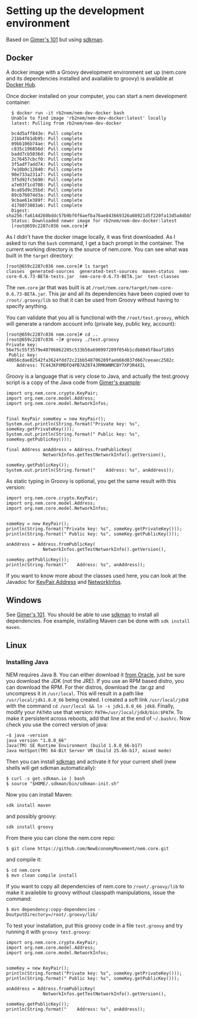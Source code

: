 # Setting up the development environment

Based on [Gimer's 101](https://forum.nem.io/t/nem-development-101-episode-01-java-git-maven-nem-core/1656)
but using [sdkman](http://sdkman.io/).

## Docker

A docker image with a Groovy development environment set up (nem.core and its dependencies installed and
available to groovy) is available at [Docker Hub](https://hub.docker.com/r/rb2nem/nem-dev-docker).

Once docker installed on your computer, you can start a nem development container:
```
  $ docker run -it rb2nem/nem-dev-docker bash
  Unable to find image 'rb2nem/nem-dev-docker:latest' locally
  latest: Pulling from rb2nem/nem-dev-docker

  bc4d5aff843e: Pull complete 
  21bb4f61db95: Pull complete 
  09bb106b74ae: Pull complete 
  c835c196856d: Pull complete 
  badd7cb5036d: Pull complete 
  2c76457cbcf0: Pull complete 
  3f5adf7add74: Pull complete 
  7e10b0c12840: Pull complete 
  90e733a231a7: Pull complete 
  3f5d92fc5690: Pull complete 
  a7e03f1cd708: Pull complete 
  8ca85d9c35bd: Pull complete 
  89cb76074d3a: Pull complete 
  9cbae61e389f: Pull complete 
  4178073883a6: Pull complete 
  Digest: sha256:fa614d260bddc57b9bf6f6aefba76ae843669326a08921d5f220fa13d5a8dbb5
  Status: Downloaded newer image for rb2nem/nem-dev-docker:latest
  [root@659c2287c036 nem.core]# 
```

As I didn't have the docker image locally, it was first downloaded. As I asked to run the `bash` command, I get
a bach prompt in the container. The current working directory is the source of nem.core. You can see what was built
in the `target` directory:
```
[root@659c2287c036 nem.core]# ls target
classes  generated-sources  generated-test-sources  maven-status  nem-core-0.6.73-BETA-tests.jar  nem-core-0.6.73-BETA.jar  test-classes
```
The `nem.core` jar that was built is at `/root/nem.core/target/nem-core-0.6.73-BETA.jar`.
This jar and all its dependencies have been copied over to `/root/.groovy/lib` so that it can be used from Groovy 
without having to specify anything.                 

You can validate that you all is functional with the `/root/test.groovy`, which will generate a random account info (private key, public key, 
account):
```
[root@659c2287c036 nem.core]# cd ..
[root@659c2287c036 ~]# groovy ./test.groovy 
Private key: 56e75c55f3579e40706862205c533b56a690997209f054b1cdb8045f8eaf18b5
 Public key: 40056cdae02542fa3624fdd72c21bb548706289faeb66d837d667ceeaec2582c
    Address: TC44JKPXMDFO4PB7AZ6T4JRMKWNMCBY7XP3R4XIL

```


Groovy is a language that is very close to Java, and actually the test.groovy script is a copy of the Java code
from [Gimer's example](https://forum.nem.io/t/nem-development-101-episode-02-idea-intellij-nem-core-vanity-gen/1665):

```
import org.nem.core.crypto.KeyPair;
import org.nem.core.model.Address;
import org.nem.core.model.NetworkInfos;


final KeyPair someKey = new KeyPair();
System.out.println(String.format("Private key: %s", someKey.getPrivateKey()));
System.out.println(String.format(" Public key: %s", someKey.getPublicKey()));

final Address anAddress = Address.fromPublicKey(
              NetworkInfos.getTestNetworkInfo().getVersion(),
                                                        someKey.getPublicKey());
System.out.println(String.format("    Address: %s", anAddress));

```

As static typing in Groovy is optional, you get the same result with this version:
```
import org.nem.core.crypto.KeyPair;
import org.nem.core.model.Address;
import org.nem.core.model.NetworkInfos;


someKey = new KeyPair();
println(String.format("Private key: %s", someKey.getPrivateKey()));
println(String.format(" Public key: %s", someKey.getPublicKey()));

anAddress = Address.fromPublicKey(
              NetworkInfos.getTestNetworkInfo().getVersion(),
                                                        someKey.getPublicKey());
println(String.format("    Address: %s", anAddress));

``` 

If you want to know more about the classes used here, you can look at the Javadoc for [KeyPair](http://www.nem.ninja/org.nem.core/org/nem/core/crypto/KeyPair.html),[Address](http://www.nem.ninja/org.nem.core/org/nem/core/model/Address.html) and [NetworkInfos](http://www.nem.ninja/org.nem.core/org/nem/core/model/NetworkInfos.html).

## Windows

See [Gimer's
101](https://forum.nem.io/t/nem-development-101-episode-01-java-git-maven-nem-core/1656).
You should be able to use [sdkman](http://sdkman.io/) to install all
dependencies. Foe example, installing Maven can be done with `sdk install
maven`.

## Linux

### Installing Java

NEM requires Java 8. You can either download it [from
Oracle](http://www.oracle.com/technetwork/java/javase/downloads/index.html),
just be sure you download the JDK (not the JRE).
If you use an RPM based distro, you can download the RPM. For ther distros, download the .tar.gz
and uncompress it in `/usr/local`. This will result in a path like `/usr/local/jdk1.8.0_66` being
created. I created a soft link `/usr/local/jdk8` with the command `cd /usr/local && ln -s jdk1.8.0_66 jdk8`.
Finally, modify your `PATH`to use that version: `PATH=/usr/local/jdk8/bin:$PATH`. To make it persistent 
across reboots, add that line at the end of `~/.bashrc`.
Now check you use the correct version of java:
```
~$ java -version
java version "1.8.0_66"
Java(TM) SE Runtime Environment (build 1.8.0_66-b17)
Java HotSpot(TM) 64-Bit Server VM (build 25.66-b17, mixed mode)
```

Then you can install [sdkman](http://sdkman.io) and activate it for your current shell (new shells will get sdkman automatically):
```
$ curl -s get.sdkman.io | bash
$ source "$HOME/.sdkman/bin/sdkman-init.sh"
```

Now you can install Maven:
```
sdk install maven
```
and possibly groovy:
```
sdk install groovy
```
From there you can clone the nem.core repo: 
```
$ git clone https://github.com/NewEconomyMovement/nem.core.git
```
and compile it:
```
$ cd nem.core
$ mvn clean compile install
```
If you want to copy all dependencies of nem.core to `/root/.groovy/lib` to make it availeble to groovy without classpath manipulations,
issue the command:
```
$ mvn dependency:copy-dependencies -DoutputDirectory=/root/.groovy/lib/
```

To test your installation, put this groovy code in a file `test.groovy` and try running it with `groovy test.groovy`:
```
import org.nem.core.crypto.KeyPair;
import org.nem.core.model.Address;
import org.nem.core.model.NetworkInfos;


someKey = new KeyPair();
println(String.format("Private key: %s", someKey.getPrivateKey()));
println(String.format(" Public key: %s", someKey.getPublicKey()));

anAddress = Address.fromPublicKey(
              NetworkInfos.getTestNetworkInfo().getVersion(),
                                                        someKey.getPublicKey());
println(String.format("    Address: %s", anAddress));
``` 
